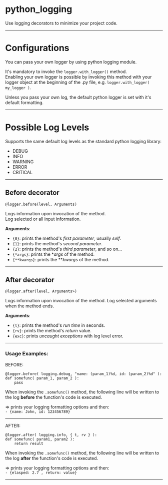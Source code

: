 python_logging
==============

Use logging decorators to minimize your project code.

---

# Configurations
You can pass your own logger by using python logging module.

It's mandatory to invoke the `logger.with_logger()` method.  
Enabling your own logger is possible by invoking this method with your logger object at the beginning of the .py file, e.g. `logger.with_logger( my_logger )`.

Unless you pass your own log, the default python logger is set with it's default formatting.

---

# Possible Log Levels

Supports the same default log levels as the standard python logging library:  

* DEBUG  
* INFO  
* WARNING  
* ERROR  
* CRITICAL

---

## Before decorator

`@logger.before(level, Arguments)`

Logs information upon invocation of the method.  
Log selected or all input information.

**Arguments**:  

* `{0}`: prints the method's *first parameter*, usually *self*.  
* `{1}`: prints the method's *second parameter*.  
* `{2}`: prints the method's *third parameter*, and so on...
* `{*args}`: prints the **args* of the method.  
* `{**kwargs}`: prints the ***kwargs* of the method.

---

## After decorator

`@logger.after(level, Arguments>)`

Logs information upon invocation of the method.
Log selected arguments when the method ends.

**Arguments**:  

* `{t}`: prints the method's *run time* in seconds.
* `{rv}`: prints the method's *return* value.
* `{exc}`: prints *uncaught exceptions* with log level error.

---

### Usage Examples:
BEFORE:  
```
@logger.before( logging.debug, "name: (param_1)%d, id: (param_2)%d" ):  
def somefunc( param_1, param_2 ):  
    pass
```

When invoking the `.somefunc()` method, the following line will be written to the log **before** the function's code is executed.  

=> prints your logging formatting options and then:  
`- {name: John, id: 123456789}`

---

AFTER:  
```
@logger.after( logging.info, { t, rv } ):  
def somefunc( param1, param2 ):  
    return result
```

When invoking the `.somefunc()` method, the following line will be written to the log **after** the function's code is executed.  

=> prints your logging formatting options and then:  
`- {elasped: 2.7 , return: value}`

---

